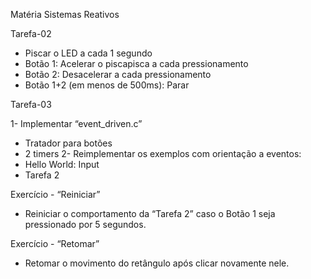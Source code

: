 Matéria Sistemas Reativos

Tarefa-02

- Piscar o LED a cada 1 segundo
- Botão 1: Acelerar o piscapisca a cada pressionamento
- Botão 2: Desacelerar a cada pressionamento
- Botão 1+2 (em menos de 500ms): Parar


Tarefa-03

1- Implementar “event_driven.c”
- Tratador para botões
- 2 timers
2- Reimplementar os exemplos com orientação a eventos:
- Hello World: Input
- Tarefa 2


Exercício - “Reiniciar”
- Reiniciar o comportamento da “Tarefa 2” caso o Botão 1 seja pressionado por 5 segundos.


Exercício - “Retomar”
- Retomar o movimento do retângulo após clicar novamente nele.